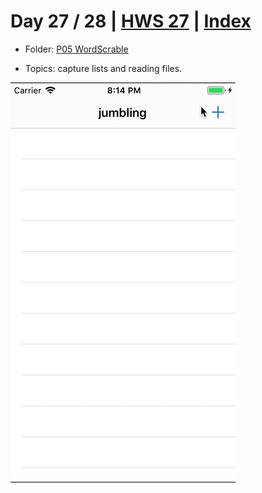 # Day 27 / 28 | [HWS 27](https://www.hackingwithswift.com/100/27) | [Index](https://github.com/JulesMoorhouse/100DaysOfSwift/blob/master/README.md)

- Folder: [P05 WordScrable](https://github.com/JulesMoorhouse/100DaysOfSwift/tree/master/P05%20WordScrable/WordScrable)

- Topics: capture lists and reading files.

<img src="../Images/day27-p05.gif">